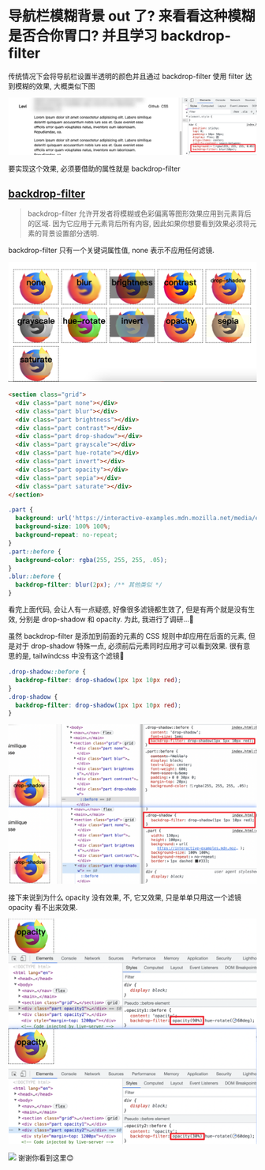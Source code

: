 # 导航栏模糊背景 out 了? 来看看这种模糊是否合你胃口? 并且学习 backdrop-filter

传统情况下会将导航栏设置半透明的颜色并且通过 backdrop-filter 使用 filter 达到模糊的效果, 大概类似下图

![](../../image/Snipaste_2023-05-03_21-50-16.png)

要实现这个效果, 必须要借助的属性就是 backdrop-filter
## [backdrop-filter](https://developer.mozilla.org/en-US/docs/Web/CSS/backdrop-filter)
> backdrop-filter 允许开发者将模糊或色彩偏离等图形效果应用到元素背后的区域. 因为它应用于元素背后所有内容, 因此如果你想要看到效果必须将元素的背景设置部分透明.

backdrop-filter 只有一个关键词属性值, none 表示不应用任何滤镜.

![](../../image/Snipaste_2023-05-06_21-03-30.png)

```html
<section class="grid">
  <div class="part none"></div>
  <div class="part blur"></div>
  <div class="part brightness"></div>
  <div class="part contrast"></div>
  <div class="part drop-shadow"></div>
  <div class="part grayscale"></div>
  <div class="part hue-rotate"></div>
  <div class="part invert"></div>
  <div class="part opacity"></div>
  <div class="part sepia"></div>
  <div class="part saturate"></div>
</section>
```
```css
.part {
  background: url('https://interactive-examples.mdn.mozilla.net/media/examples/firefox-logo.svg');
  background-size: 100% 100%;
  background-repeat: no-repeat;
}
.part::before {
  background-color: rgba(255, 255, 255, .05);
}
.blur::before {
  backdrop-filter: blur(2px); /** 其他类似 */
}
```
看完上面代码, 会让人有一点疑惑, 好像很多滤镜都生效了, 但是有两个就是没有生效, 分别是 drop-shadow 和 opacity. 为此, 我进行了调研...🤔

虽然 backdrop-filter 是添加到前面的元素的 CSS 规则中却应用在后面的元素, 但是对于 drop-shadow 特殊一点, 必须前后元素同时应用才可以看到效果. 很有意思的是, tailwindcss 中没有这个滤镜👀

```css
.drop-shadow::before {
  backdrop-filter: drop-shadow(1px 1px 10px red);
}
.drop-shadow {
  backdrop-filter: drop-shadow(1px 1px 10px red);
}
```
![](../../image/Snipaste_2023-05-06_21-29-18.png)

接下来说到为什么 opacity 没有效果, 不, 它又效果, 只是单单只用这一个滤镜 opacity 看不出来效果.

![](../../image/Snipaste_2023-05-06_21-44-08.png)

![](../../image/)
谢谢你看到这里😊